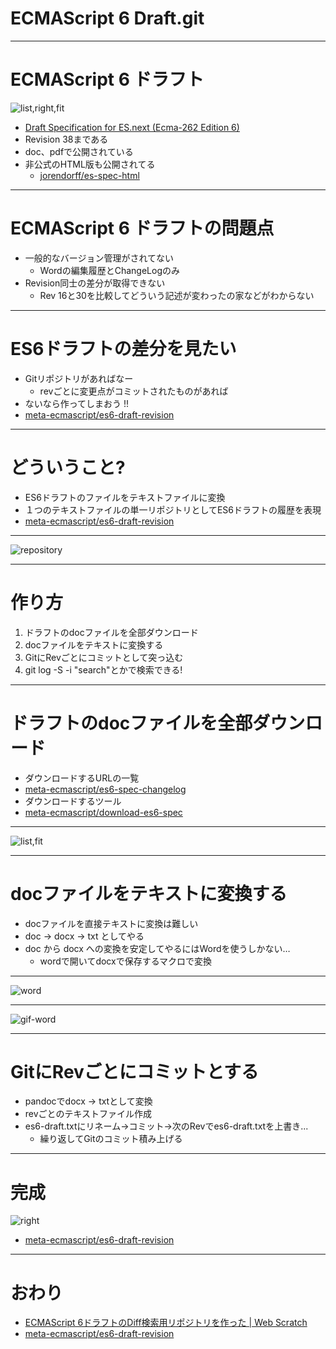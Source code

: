 # ECMAScript 6 Draft.git


-----

# ECMAScript 6 ドラフト

![list,right,fit](img/es6-draft-list.png)

- [Draft Specification for ES.next (Ecma-262 Edition 6)](http://wiki.ecmascript.org/doku.php?id=harmony:specification_drafts "Draft Specification for ES.next (Ecma-262 Edition 6)")
- Revision 38まである
- doc、pdfで公開されている
- 非公式のHTML版も公開されてる
	- [jorendorff/es-spec-html](https://github.com/jorendorff/es-spec-html "jorendorff/es-spec-html")


-----

# ECMAScript 6 ドラフトの問題点

- 一般的なバージョン管理がされてない
	- Wordの編集履歴とChangeLogのみ
- Revision同士の差分が取得できない
	- Rev 16と30を比較してどういう記述が変わったの家などがわからない


----

# ES6ドラフトの差分を見たい

- Gitリポジトリがあればなー
	- revごとに変更点がコミットされたものがあれば
- ないなら作ってしまおう !!
- [meta-ecmascript/es6-draft-revision](https://github.com/meta-ecmascript/es6-draft-revision)

-----

# どういうこと?

- ES6ドラフトのファイルをテキストファイルに変換
- １つのテキストファイルの単一リポジトリとしてES6ドラフトの履歴を表現
- [meta-ecmascript/es6-draft-revision](https://github.com/meta-ecmascript/es6-draft-revision)

-----

![repository](img/tig.png)

-----

# 作り方

1. ドラフトのdocファイルを全部ダウンロード
2. docファイルをテキストに変換する
3. GitにRevごとにコミットとして突っ込む
4. git log -S -i "search"とかで検索できる!

-----

# ドラフトのdocファイルを全部ダウンロード

- ダウンロードするURLの一覧
- [meta-ecmascript/es6-spec-changelog](https://github.com/meta-ecmascript/es6-spec-changelog "meta-ecmascript/es6-spec-changelog")
- ダウンロードするツール
- [meta-ecmascript/download-es6-spec](https://github.com/meta-ecmascript/download-es6-spec "meta-ecmascript/download-es6-spec")

----

![list,fit](img/es6-draft-list.png)

----

# docファイルをテキストに変換する

- docファイルを直接テキストに変換は難しい
- doc -> docx -> txt としてやる
- doc から docx への変換を安定してやるにはWordを使うしかない…
	- wordで開いてdocxで保存するマクロで変換

----

![word](img/es6-word.png)

----

![gif-word](http://embed.gyazo.com/68a583b43ea127b79973f6202f1a556e.gif)

----

#  GitにRevごとにコミットとする

- pandocでdocx -> txtとして変換
- revごとのテキストファイル作成
- es6-draft.txtにリネーム->コミット->次のRevでes6-draft.txtを上書き...
	- 繰り返してGitのコミット積み上げる

----

# 完成

![right](img/st.png)

- [meta-ecmascript/es6-draft-revision](https://github.com/meta-ecmascript/es6-draft-revision "meta-ecmascript/es6-draft-revision")

-----

# おわり

- [ECMAScript 6ドラフトのDiff検索用リポジトリを作った | Web Scratch](http://efcl.info/2015/05/07/es6-draft-search/ "ECMAScript 6ドラフトのDiff検索用リポジトリを作った | Web Scratch")
- [meta-ecmascript/es6-draft-revision](https://github.com/meta-ecmascript/es6-draft-revision)